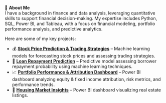 🎯 **About Me**  
I have a background in finance and data analysis, leveraging quantitative skills to support financial decision-making. My expertise includes Python, SQL, Power BI, and Tableau, with a focus on financial modeling, portfolio performance analysis, and predictive analytics.  

Here are some of my key projects:  
- 💰 **[Stock Price Prediction & Trading Strategies](#)** – Machine learning models for forecasting stock prices and assessing trading strategies.  
- 🏦 **[Loan Repayment Prediction](#)** – Predictive model assessing borrower repayment probability using machine learning techniques.
- 📈 **[Portfolio Performance & Attribution Dashboard](#)** – Power BI dashboard analyzing equity & fixed income attribution, risk metrics, and performance trends.
- 🏡 **[Housing Market Insights](#)** – Power BI dashboard visualizing real estate listings.  

